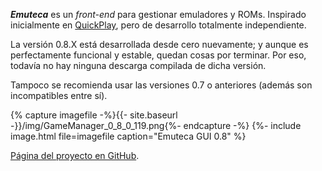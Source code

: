 ***Emuteca*** es un *front-end* para gestionar emuladores y ROMs. Inspirado inicialmente en [QuickPlay](http://www.quickplayfrontend.com), pero de desarrollo totalmente independiente.

La versión 0.8.X está desarrollada desde cero nuevamente; y aunque es perfectamente funcional y estable, quedan cosas por terminar. Por eso, todavía no hay ninguna descarga compilada de dicha versión.

Tampoco se recomienda usar las versiones 0.7 o anteriores (además son incompatibles entre sí).

{% capture imagefile -%}{{- site.baseurl -}}/img/GameManager_0_8_0_119.png{%- endcapture -%}
{%- include image.html file=imagefile caption="Emuteca GUI 0.8" %}

[Página del proyecto en GitHub](https://github.com/Chixpy/Emuteca).
